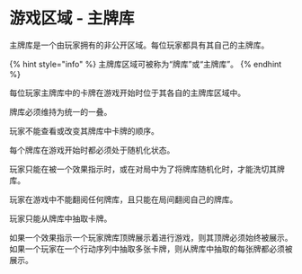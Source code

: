 # 游戏区域 - 主牌库

主牌库是一个由玩家拥有的非公开区域。每位玩家都具有其自己的主牌库。

{% hint style="info" %}
主牌库区域可被称为“牌库”或“主牌库”。
{% endhint %}

每位玩家主牌库中的卡牌在游戏开始时位于其各自的主牌库区域中。

牌库必须维持为统一的一叠。

玩家不能查看或改变其牌库中卡牌的顺序。

每个牌库在游戏开始时都必须处于随机化状态。

玩家只能在被一个效果指示时，或在对局中为了将牌库随机化时，才能洗切其牌库。

玩家在游戏中不能翻阅任何牌库，且只能在局间翻阅自己的牌库。

玩家只能从牌库中抽取卡牌。

如果一个效果指示一个玩家牌库顶牌展示着进行游戏，则其顶牌必须始终被展示。如果一个玩家在一个行动序列中抽取多张卡牌，则从牌库中抽取的每张牌都必须被展示。
